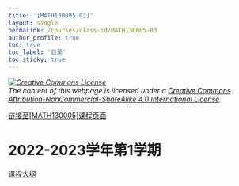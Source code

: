 ```yaml
---
title: '[MATH130005.03]'
layout: single
permalink: /courses/class-id/MATH130005-03
author_profile: true
toc: true
toc_label: '目录'
toc_sticky: true
---
```


<div class='notice--warning'>
<p><i><a rel='license' href='http://creativecommons.org/licenses/by-nc-sa/4.0/'><img alt='Creative Commons License' style='border-width:0' src='https://i.creativecommons.org/l/by-nc-sa/4.0/88x31.png' /></a><br /> The content of this webpage is licensed under a <a rel='license' href='http://creativecommons.org/licenses/by-nc-sa/4.0/'>Creative Commons Attribution-NonCommercial-ShareAlike 4.0 International License</a>.</i></p>
</div>

<a href='https://fdu-math.github.io/courses/MATH130005'>链接至[MATH130005]课程页面<a>

# 2022-2023学年第1学期

<a href='https://fdu-math.github.io/assets/docs/courses/MATH130005.03-2022-2023-1 (Encrypted).pdf'>课程大纲</a>